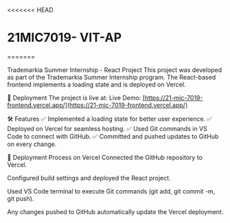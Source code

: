 <<<<<<< HEAD
# 21MIC7019- VIT-AP 
=======



Trademarkia Summer Internship - React Project
This project was developed as part of the Trademarkia Summer Internship program. The React-based frontend implements a loading state and is deployed on Vercel.

🚀 Deployment
The project is live at:
Live Demo: [https://21-mic-7019-frontend.vercel.app/](https://21-mic-7019-frontend.vercel.app/)

🛠️ Features
✅ Implemented a loading state for better user experience.
✅ Deployed on Vercel for seamless hosting.
✅ Used Git commands in VS Code to connect with GitHub.
✅ Committed and pushed updates to GitHub on every change.

📌 Deployment Process on Vercel
Connected the GitHub repository to Vercel.

Configured build settings and deployed the React project.

Used VS Code terminal to execute Git commands (git add, git commit -m, git push).

Any changes pushed to GitHub automatically update the Vercel deployment.
